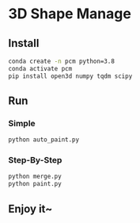 # 3D Shape Manage

## Install

```bash
conda create -n pcm python=3.8
conda activate pcm
pip install open3d numpy tqdm scipy
```

## Run

### Simple
```bash
python auto_paint.py
```

### Step-By-Step
```bash
python merge.py
python paint.py
```

## Enjoy it~

